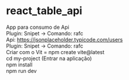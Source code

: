 # react_table_api
App para consumo de Api<br>
Plugin: Snipet  -> Comando: rafc<br>
Api: https://jsonplaceholder.typicode.com/users<br>
Plugin: Snipet  -> Comando: rafc<br> 
Criar com o Vit = npm create vite@latest<br>
cd my-project (Entrar na aplicação)<br>
npm install<br>
npm run dev<br>
